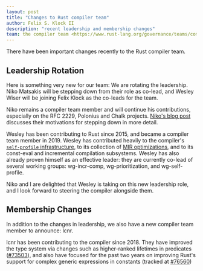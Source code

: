 ```yaml
---
layout: post
title: "Changes to Rust compiler team"
author: Felix S. Klock II
description: "recent leadership and membership changes"
team: the compiler team <https://www.rust-lang.org/governance/teams/compiler>
---
```


There have been important changes recently to the Rust compiler team.

## Leadership Rotation

Here is something very new for our team: We are rotating the leadership. Niko Matsakis will be stepping down from their role as co-lead, and Wesley Wiser will be joining Felix Klock as the co-leads for the team.

Niko remains a compiler team member and will continue his contributions, especially on the RFC 2229, Polonius and Chalk projects. [Niko's blog post](https://smallcultfollowing.com/babysteps/blog/2020/12/11/rotating-the-compiler-team-leads/) discusses their motivations for stepping down in more detail.

Wesley has been contributing to Rust since 2015, and became a compiler team member in 2019. Wesley has contributed heavily to the compiler's [`self-profile` infrastructure](https://blog.rust-lang.org/inside-rust/2020/02/25/intro-rustc-self-profile.html), to its collection of [MIR optimizations](https://blog.rust-lang.org/inside-rust/2019/12/02/const-prop-on-by-default.html), and to its const-eval and incremental compilation subsystems. Wesley has also already proven himself as an effective leader: they are currently co-lead of several working groups: wg-incr-comp, wg-prioritization, and wg-self-profile.

Niko and I are delighted that Wesley is taking on this new leadership role, and I look forward to steering the compiler alongside them.

## Membership Changes

In addition to the changes in leadership, we also have a new compiler team member to announce: lcnr.

lcnr has been contributing to the compiler since 2018. They have improved the type system via changes such as higher-ranked lifetimes in predicates ([#73503](rust-lang/rust#73503)), and also have focused for the past two years on improving Rust's support for complex generic expressions in constants (tracked at [#76560](rust-lang/rust#76560))
